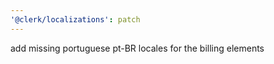 ```yaml
---
'@clerk/localizations': patch
---
```


add missing portuguese pt-BR locales for the billing elements
